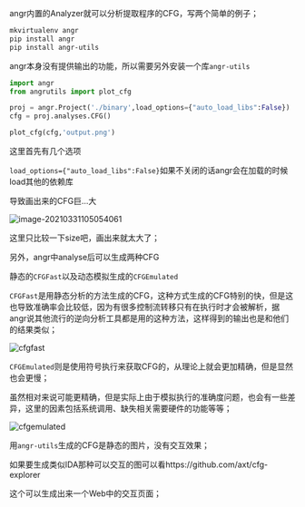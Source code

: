 angr内置的Analyzer就可以分析提取程序的CFG，写两个简单的例子；

```bash
mkvirtualenv angr
pip install angr
pip install angr-utils
```



angr本身没有提供输出的功能，所以需要另外安装一个库`angr-utils`

```python
import angr
from angrutils import plot_cfg

proj = angr.Project('./binary',load_options={"auto_load_libs":False})
cfg = proj.analyses.CFG()

plot_cfg(cfg,'output.png')
```

这里首先有几个选项

`load_options={"auto_load_libs":False}`如果不关闭的话angr会在加载的时候load其他的依赖库

导致画出来的CFG巨...大

![image-20210331105054061](https://static.hack1s.fun/images/2021/03/30/image-20210331105054061.png)

这里只比较一下size吧，画出来就太大了；



另外，angr中analyse后可以生成两种CFG

静态的`CFGFast`以及动态模拟生成的`CFGEmulated`

`CFGFast`是用静态分析的方法生成的CFG，这种方式生成的CFG特别的快，但是这也导致准确率会比较低，因为有很多控制流转移只有在执行时才会被解析，据angr说其他流行的逆向分析工具都是用的这种方法，这样得到的输出也是和他们的结果类似；

![cfgfast](https://static.hack1s.fun/images/2021/03/31/cfgfast.png)

`CFGEmulated`则是使用符号执行来获取CFG的，从理论上就会更加精确，但是显然也会更慢；

虽然相对来说可能更精确，但是实际上由于模拟执行的准确度问题，也会有一些差异，这里的因素包括系统调用、缺失相关需要硬件的功能等等；

![cfgemulated](https://static.hack1s.fun/images/2021/03/31/cfgemulated.png)

用`angr-utils`生成的CFG是静态的图片，没有交互效果；

如果要生成类似IDA那种可以交互的图可以看https://github.com/axt/cfg-explorer

这个可以生成出来一个Web中的交互页面；